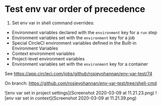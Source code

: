 # Test env var order of precedence

1. Set env var in shell command overrides:

* Environment variables declared with the `environment` key for a `run` step
* Environment variables set with the `environment` key for a job
* Special CircleCI environment variables defined in the Built-in Environment Variables
* Context environment variables 
* Project-level environment variables
* Environment variables set with the `environment` key for a container

See https://app.circleci.com/jobs/github/rosieyohannan/env-var-test/74

On branch: https://github.com/rosieyohannan/env-var-test/tree/shell-cmd

![env var set in project settings](Screenshot 2020-03-09 at 11.21.23.png)
![env var set in context](Screenshot 2020-03-09 at 11.21.39.png)
